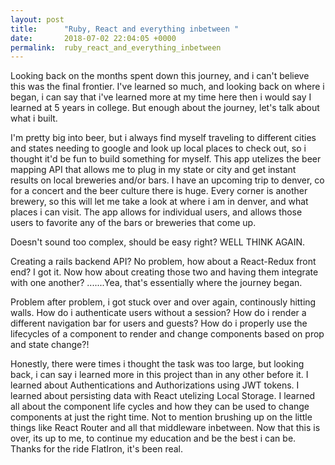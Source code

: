 ```yaml
---
layout: post
title:      "Ruby, React and everything inbetween "
date:       2018-07-02 22:04:05 +0000
permalink:  ruby_react_and_everything_inbetween
---
```



Looking back on the months spent down this journey, and i can't believe this was the final frontier. I've learned so much, and looking back on where i began, i can say that i've learned more at my time here then i would say I learned at 5 years in college. But enough about the journey, let's talk about what i built.

I'm pretty big into beer, but i always find myself traveling to different cities and states needing to google and look up local places to check out, so i thought it'd be fun to build something for myself. This app utelizes the beer mapping API that allows me to plug in my state or city and get instant results on local breweries and/or bars. I have an upcoming trip to denver, co for a concert and the beer culture there is huge. Every corner is another brewery, so this will let me take a look at where i am in denver, and what places i can visit. The app allows for individual users, and allows those users to favorite any of the bars or breweries that come up. 

Doesn't sound too complex, should be easy right? WELL THINK AGAIN.

Creating a rails backend API? No problem, how about a React-Redux front end? I got it. Now how about creating those two and having them integrate with one another? .......Yea, that's essentially where the journey began. 

Problem after problem, i got stuck over and over again, continously hitting walls. How do i authenticate users without a session? How do i render a different navigation bar for users and guests? How do i properly use the lifecycles of a component to render and change components based on prop and state change?!

Honestly, there were times i thought the task was too large, but looking back, i can say i learned more in this project than in any other before it. I learned about Authentications and Authorizations using JWT tokens. I learned about persisting data with React utelizing Local Storage. I learned all about the component life cycles and how they can be used to change components at just the right time. Not to mention brushing up on the little things like React Router and all that middleware inbetween. Now that this is over, its up to me, to continue my education and be the best i can be. Thanks for the ride FlatIron, it's been real.



